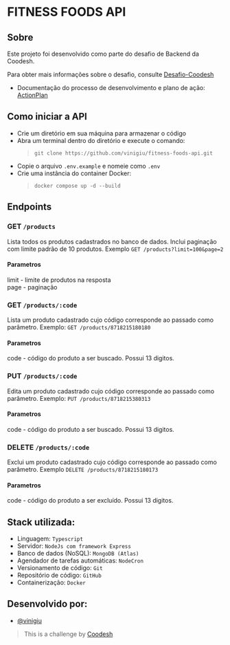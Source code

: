 # FITNESS FOODS API

## Sobre
Este projeto foi desenvolvido como parte do desafio de Backend da Coodesh.

Para obter mais informações sobre o desafio, consulte [Desafio-Coodesh](https://lab.coodesh.com/viniciusgiuseppe/products-parser-20230105)

- Documentação do processo de desenvolvimento e plano de ação: [ActionPlan](https://github.com/vinigiu/fitness-foods-api/blob/master/ActionPlan.md)

## Como iniciar a API
- Crie um diretório em sua máquina para armazenar o código
- Abra um terminal dentro do diretório e execute o comando:
    > `git clone https://github.com/vinigiu/fitness-foods-api.git`
- Copie o arquivo `.env.example` e nomeie como `.env`
- Crie uma instância do container Docker:
    > `docker compose up -d --build`

## Endpoints

### GET ```/products```
Lista todos os produtos cadastrados no banco de dados. Inclui paginação com limite padrão de 10 produtos. Exemplo ```GET /products?limit=100&page=2```   
#### Parametros
limit - limite de produtos na resposta   
page - paginação   

### GET ```/products/:code```
Lista um produto cadastrado cujo código corresponde ao passado como parâmetro. Exemplo: ```GET /products/8718215180180```   
#### Parametros   
code - código do produto a ser buscado. Possui 13 digitos.   

### PUT ```/products/:code```
Edita um produto cadastrado cujo código corresponde ao passado como parâmetro. Exemplo: ```PUT /products/8718215380313```   
#### Parametros   
code - código do produto a ser buscado. Possui 13 digitos. 

### DELETE ```/products/:code```
Exclui um produto cadastrado cujo código corresponde ao passado como parâmetro. Exemplo ```DELETE /products/8718215180173```   
#### Parametros   
code - código do produto a ser excluído. Possui 13 digitos. 

## Stack utilizada:

- Linguagem: `Typescript`
- Servidor: `NodeJs com framework Express`
- Banco de dados (NoSQL): `MongoDB (Atlas)`
- Agendador de tarefas automáticas: `NodeCron`
- Versionamento de código: `Git`
- Repositório de código: `GitHub`
- Containerização: `Docker`

## Desenvolvido por:
- [@vinigiu](https://github.com/vinigiu)
> This is a challenge by [Coodesh](https://coodesh.com/)